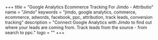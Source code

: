 +++
title = "Google Analytics Ecommerce Tracking For Jimdo - Attributio"
name = "Jimdo"
keywords = "jimdo, google analytics, commerce, ecommerce, adwords, facebook, ppc, attribution, track leads, conversion tracking"
description = "Connect Google Analytics with Jimdo to find out where your leads are coming from. Track leads from the source - from search to ppc."
logo = ""
+++
